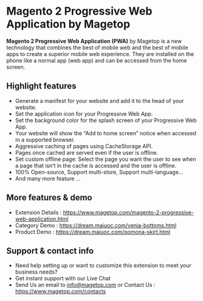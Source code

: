# Magento 2 Progressive Web Application by Magetop

**Magento 2 Progressive Web Application (PWA)** by Magetop is a new technology that combines the best of mobile web and the best of mobile apps to create a superior mobile web experience. They are installed on the phone like a normal app (web app) and can be accessed from the home screen.

## Highlight features

- Generate a manifest for your website and add it to the head of your website.
- Set the application icon for your Progressive Web App.
- Set the background color for the splash screen of your Progressive Web App.
- Your website will show the “Add to home screen” notice when accessed in a supported browser.
- Aggressive caching of pages using CacheStorage API.
- Pages once cached are served even if the user is offline.
- Set custom offline page: Select the page you want the user to see when a page that isn’t in the cache is accessed and the user is offline.
- 100% Open-source, Support multi-store, Support multi-language...
- And many more feature ...

## More features & demo

- Extension Details : https://www.magetop.com/magento-2-progressive-web-application.html
- Category Demo : https://dream.maiuoc.com/venia-bottoms.html
- Product Demo : https://dream.maiuoc.com/pomona-skirt.html

## Support & contact info

- Need help setting up or want to customize this extension to meet your business needs? 
- Get instant support with our Live Chat
- Send Us an email to info@magetop.com or Contact Us : https://www.magetop.com/contacts
